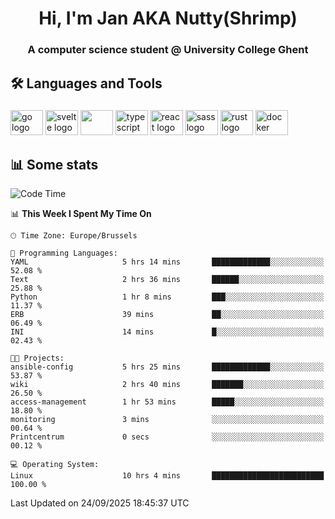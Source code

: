 <h1 align="center">Hi, I'm Jan AKA Nutty(Shrimp)</h1>
<h3 align="center">A computer science student @ University College Ghent</h3>

<h2 align="left">🛠️ Languages and Tools</h2>

###

<div align="left">
  <img src="https://cdn.jsdelivr.net/gh/devicons/devicon/icons/go/go-original.svg" height="40" width="52" alt="go logo"  />
  <img src="https://cdn.jsdelivr.net/gh/devicons/devicon@latest/icons/svelte/svelte-original.svg"  height="40" width="52" alt="svelte logo" />
  <img src="https://cdn.jsdelivr.net/gh/devicons/devicon@latest/icons/tailwindcss/tailwindcss-original.svg" height="40" width="52" />
  <img src="https://cdn.jsdelivr.net/gh/devicons/devicon/icons/typescript/typescript-original.svg" height="40" width="52" alt="typescript logo"  />
  <img src="https://cdn.jsdelivr.net/gh/devicons/devicon/icons/react/react-original.svg" height="40" width="52" alt="react logo"  />
  <img src="https://cdn.jsdelivr.net/gh/devicons/devicon/icons/sass/sass-original.svg" height="40" width="52" alt="sass logo"  />
  <img src="https://cdn.jsdelivr.net/gh/devicons/devicon@latest/icons/rust/rust-original.svg" height="40" width="52" alt="rust logo" />
  <img src="https://cdn.jsdelivr.net/gh/devicons/devicon/icons/docker/docker-original.svg" height="40" width="52" alt="docker logo"  />
</div>

<h2>📊 Some stats</h2>

<!--START_SECTION:waka-->
![Code Time](http://img.shields.io/badge/Code%20Time-6%2C311%20hrs%2043%20mins-blue)

📊 **This Week I Spent My Time On** 

```text
🕑︎ Time Zone: Europe/Brussels

💬 Programming Languages: 
YAML                     5 hrs 14 mins       █████████████░░░░░░░░░░░░   52.08 % 
Text                     2 hrs 36 mins       ██████░░░░░░░░░░░░░░░░░░░   25.88 % 
Python                   1 hr 8 mins         ███░░░░░░░░░░░░░░░░░░░░░░   11.37 % 
ERB                      39 mins             ██░░░░░░░░░░░░░░░░░░░░░░░   06.49 % 
INI                      14 mins             █░░░░░░░░░░░░░░░░░░░░░░░░   02.43 % 

🐱‍💻 Projects: 
ansible-config           5 hrs 25 mins       █████████████░░░░░░░░░░░░   53.87 % 
wiki                     2 hrs 40 mins       ███████░░░░░░░░░░░░░░░░░░   26.50 % 
access-management        1 hr 53 mins        █████░░░░░░░░░░░░░░░░░░░░   18.80 % 
monitoring               3 mins              ░░░░░░░░░░░░░░░░░░░░░░░░░   00.64 % 
Printcentrum             0 secs              ░░░░░░░░░░░░░░░░░░░░░░░░░   00.12 % 

💻 Operating System: 
Linux                    10 hrs 4 mins       █████████████████████████   100.00 % 
```


 Last Updated on 24/09/2025 18:45:37 UTC
<!--END_SECTION:waka-->
